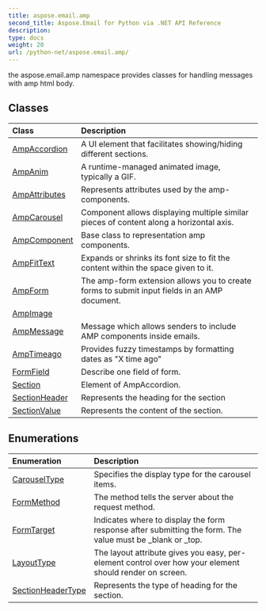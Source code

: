 ```yaml
---
title: aspose.email.amp
second_title: Aspose.Email for Python via .NET API Reference
description: 
type: docs
weight: 20
url: /python-net/aspose.email.amp/
---
```



the aspose.email.amp namespace provides classes for handling messages with amp html body.

## Classes
| Class | Description |
| :- | :- |
|[AmpAccordion](/email/python-net/aspose.email.amp/ampaccordion/)|A UI element that facilitates showing/hiding different sections.|
|[AmpAnim](/email/python-net/aspose.email.amp/ampanim/)|A runtime-managed animated image, typically a GIF.|
|[AmpAttributes](/email/python-net/aspose.email.amp/ampattributes/)|Represents attributes used by the amp-components.|
|[AmpCarousel](/email/python-net/aspose.email.amp/ampcarousel/)|Component allows displaying multiple similar pieces of content along a horizontal axis.|
|[AmpComponent](/email/python-net/aspose.email.amp/ampcomponent/)|Base class to representation amp components.|
|[AmpFitText](/email/python-net/aspose.email.amp/ampfittext/)|Expands or shrinks its font size to fit the content within the space given to it.|
|[AmpForm](/email/python-net/aspose.email.amp/ampform/)|The amp-form extension allows you to create forms to submit input fields in an AMP document.|
|[AmpImage](/email/python-net/aspose.email.amp/ampimage/)||
|[AmpMessage](/email/python-net/aspose.email.amp/ampmessage/)|Message which allows senders to include AMP components inside emails.|
|[AmpTimeago](/email/python-net/aspose.email.amp/amptimeago/)|Provides fuzzy timestamps by formatting dates as "X time ago"|
|[FormField](/email/python-net/aspose.email.amp/formfield/)|Describe one field of form.|
|[Section](/email/python-net/aspose.email.amp/section/)|Element of AmpAccordion.|
|[SectionHeader](/email/python-net/aspose.email.amp/sectionheader/)|Represents the heading for the section|
|[SectionValue](/email/python-net/aspose.email.amp/sectionvalue/)|Represents the content of the section.|
## Enumerations
| Enumeration | Description |
| :- | :- |
|[CarouselType](/email/python-net/aspose.email.amp/carouseltype/)|Specifies the display type for the carousel items.|
|[FormMethod](/email/python-net/aspose.email.amp/formmethod/)|The method tells the server about the request method.|
|[FormTarget](/email/python-net/aspose.email.amp/formtarget/)|Indicates where to display the form response after submitting the form. The value must be _blank or _top.|
|[LayoutType](/email/python-net/aspose.email.amp/layouttype/)|The layout attribute gives you easy, per-element control over how your element should render on screen.|
|[SectionHeaderType](/email/python-net/aspose.email.amp/sectionheadertype/)|Represents the type of heading for the section.|

